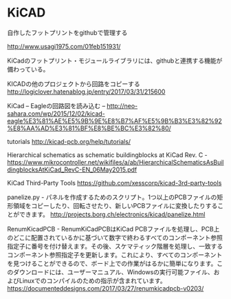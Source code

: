 # KiCAD
自作したフットプリントをgithubで管理する

http://www.usagi1975.com/01feb151931/

KiCadのフットプリント・モジュールライブラリには、githubと連携する機能が備わっている。

KICADの他のプロジェクトから回路をコピーする
http://logiclover.hatenablog.jp/entry/2017/03/31/215600

KiCad – Eagleの回路図を読み込む –
http://neo-sahara.com/wp/2015/12/02/kicad-eagle%E3%81%AE%E5%9B%9E%E8%B7%AF%E5%9B%B3%E3%82%92%E8%AA%AD%E3%81%BF%E8%BE%BC%E3%82%80/

tutorials
http://kicad-pcb.org/help/tutorials/

Hierarchical schematics as schematic buildingblocks at KiCad Rev. C - 
https://www.mikrocontroller.net/wikifiles/a/ab/HierarchicalSchematicsAsBuildingblocksAtKiCad_RevC-EN_06May2015.pdf

KiCad Third-Party Tools
https://github.com/xesscorp/kicad-3rd-party-tools

panelize.py - パネルを作成するためのスクリプト。1つ以上のPCBファイルの矩形領域をコピーしたり、回転させたり、新しいPCBファイルに変換したりすることができます。
http://projects.borg.ch/electronics/kicad/panelize.html

RenumKicadPCB - RenumKiCadPCBはKiCad PCBファイルを処理し、PCB上のどこに配置されているかに基づいて数字で終わるすべてのコンポーネント参照指定子に番号を付け替えます。その後、スケマティック階層を処理し、一致するコンポーネント参照指定子を更新します。これにより、すべてのコンポーネントを見つけることができるので、ボード上での作業がはるかに簡単になります。このダウンロードには、ユーザーマニュアル、Windowsの実行可能ファイル、およびLinuxでのコンパイルのための指示が含まれています。
https://documenteddesigns.com/2017/03/27/renumkicadpcb-v0203/
